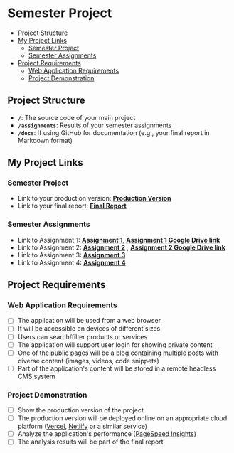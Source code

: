 # Semester Project <!-- omit in toc -->

- [Project Structure](#project-structure)
- [My Project Links](#my-project-links)
  - [Semester Project](#semester-project)
  - [Semester Assignments](#semester-assignments)
- [Project Requirements](#project-requirements)
  - [Web Application Requirements](#web-application-requirements)
  - [Project Demonstration](#project-demonstration)

## Project Structure

- **`/`**: The source code of your main project
- **`/assignments`**: Results of your semester assignments
- **`/docs`**: If using GitHub for documentation (e.g., your final report in Markdown format)

## My Project Links

### Semester Project

- Link to your production version: [**Production Version**](URL_TO_PRODUCTION_VERSION) <!-- Replace with actual URL -->
- Link to your final report: [**Final Report**](URL_TO_FINAL_REPORT) <!-- Replace with actual URL -->
<!-- Add more as necessary -->

### Semester Assignments

- Link to Assignment 1: [**Assignment 1**](https://github.com/vstrah00/HCI-2024-25/blob/main/assignments/assignment1-figma.mp4)<!-- Replace with actual URL -->, [**Assignment 1 Google Drive link**](https://drive.google.com/file/d/15EFQorOM0uLifGyHFBdkVRrRRP9MU6tf/view?usp=sharing)
- Link to Assignment 2: [**Assignment 2**](https://github.com/vstrah00/HCI-2024-25/blob/main/assignments/assignment2-sitemap.docx) <!-- Replace with actual URL -->, [**Assignment 2 Google Drive link**](https://docs.google.com/document/d/18pAIGRBXkRz1NfC0Og7_Wnsk-Gq_DZwf/edit?usp=sharing&ouid=114074338266514380882&rtpof=true&sd=true)
- Link to Assignment 3: [**Assignment 3**](https://bar-site-v1.vercel.app/) <!-- Replace with actual URL -->
- Link to Assignment 4: [**Assignment 4**](https://github.com/vstrah00/HCI-2024-25/blob/main/assignments/assignment4-figma-low-fid.pdf) <!-- Replace with actual URL -->
<!-- Add more assignments as necessary -->

## Project Requirements

### Web Application Requirements

- [ ] The application will be used from a web browser
- [ ] It will be accessible on devices of different sizes
- [ ] Users can search/filter products or services
- [ ] The application will support user login for showing private content
- [ ] One of the public pages will be a blog containing multiple posts with diverse content (images, videos, code snippets)
- [ ] Part of the application's content will be stored in a remote headless CMS system

### Project Demonstration

- [ ] Show the production version of the project
- [ ] The production version will be deployed online on an appropriate cloud platform ([Vercel](https://vercel.com), [Netlify](https://www.netlify.com/) or a similar service)
- [ ] Analyze the application's performance ([PageSpeed Insights](https://pagespeed.web.dev/))
- [ ] The analysis results will be part of the final report